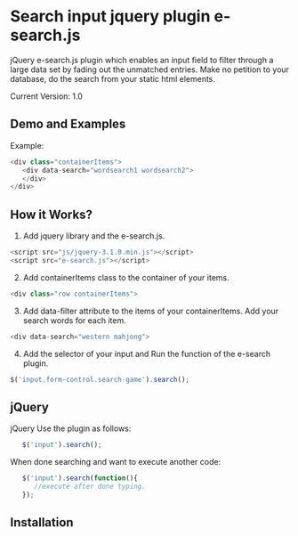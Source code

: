 # Search input jquery plugin e-search.js
jQuery e-search.js plugin which enables an input field to filter through a large data set by fading out the unmatched entries. Make no petition to your database, do the search from your static html elements.

Current Version: 1.0


## Demo and Examples


Example:
```js
<div class="containerItems">
   <div data-search="wordsearch1 wordsearch2">
   </div>
</div>
```

## How it Works?

1. Add jquery library and the e-search.js.
```js
<script src="js/jquery-3.1.0.min.js"></script>
<script src="e-search.js"></script>
```

2. Add containerItems class to the container of your items.
```js
<div class="row containerItems">
```

3. Add data-filter attribute to the items of your containerItems. Add your search words for each item. 
```js
<div data-search="western mahjong">
```

4. Add the selector of your input and Run the function of the e-search plugin.
```js
$('input.form-control.search-game').search();
```

## jQuery
jQuery Use the plugin as follows:
```javascript
   $('input').search();
```
When done searching and want to execute another code:
```javascript
   $('input').search(function(){ 			
      //execute after done typing.
   });
```
## Installation
